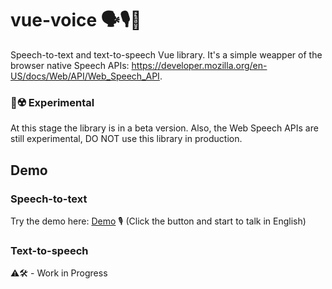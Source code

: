 # vue-voice 🗣🎙📝

Speech-to-text and text-to-speech Vue library. It's a simple weapper of the browser native Speech APIs: https://developer.mozilla.org/en-US/docs/Web/API/Web_Speech_API.

### 🔮☢️ Experimental
At this stage the library is in a beta version. Also, the Web Speech APIs are still experimental, DO NOT use this library in production.

## Demo
### Speech-to-text
Try the demo here: [Demo](https://tnicola.github.io/vue-voice/) 🎙️ (Click the button and start to talk in English)
### Text-to-speech
⚠️🛠️ - Work in Progress

